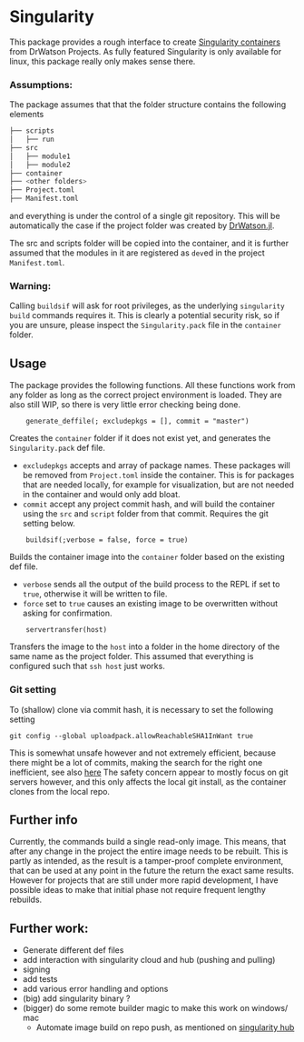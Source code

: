 # Singularity

This package provides a rough interface to create [Singularity containers](https://github.com/sylabs/singularity) from DrWatson Projects. 
As fully featured Singularity is only available for linux, this package really only makes sense there.


### Assumptions: 
The package assumes that that the folder structure contains the following elements
```bash
├── scripts
│   ├── run
├── src
│   ├── module1
│   ├── module2
├── container
├── <other folders>
├── Project.toml
├── Manifest.toml
```
and everything is under the control of a single git repository. This will be automatically the case if the project folder was created by [DrWatson.jl](https://github.com/JuliaDynamics/DrWatson.jl). 

The src and scripts folder will be copied into the container, and it is further assumed that the modules in it are registered as `dev`ed in the project `Manifest.toml`. 

### Warning:
Calling `buildsif` will ask for root privileges, as the underlying `singularity build` commands requires it. This is clearly a potential security risk, so if you are unsure, please inspect the `Singularity.pack` file in the `container` folder. 

## Usage
The package provides the following functions. All these functions work from any folder as long as the correct project environment is loaded. They are also still WIP, so there is very little error checking being done. 

```
    generate_deffile(; excludepkgs = [], commit = "master")
```
Creates the `container` folder if it does not exist yet, and generates the `Singularity.pack` def file. 
- `excludepkgs` accepts and array of package names. These packages will be removed from `Project.toml` inside the container. This is for packages that are needed locally, for example for visualization, but are not needed in the container and would only add bloat. 
- `commit` accept any project commit hash, and will build the container using the `src` and `script` folder from that commit. Requires the git setting below.

```
    buildsif(;verbose = false, force = true)
```
Builds the container image into the `container` folder based on the existing def file. 
- `verbose` sends all the output of the build process to the REPL if set to `true`, otherwise it will be written to file.
- `force` set to `true` causes an existing image to be overwritten without asking for confirmation.

```
    servertransfer(host)
```
Transfers the image to the `host` into a folder in the home directory of the same name as the project folder. This assumed that everything is configured such that `ssh host` just works. 


### Git setting
To (shallow) clone via commit hash, it is necessary to set the following setting
```
git config --global uploadpack.allowReachableSHA1InWant true
```
This is somewhat unsafe however and not extremely efficient, because there might be a lot of commits, making the search for the right one inefficient, see also [here](https://stackoverflow.com/questions/26135216/why-isnt-there-a-git-clone-specific-commit-option) 
The safety concern appear to mostly focus on git servers however, and this only affects the local git install, as the container clones from the local repo. 


## Further info
Currently, the commands build a single read-only image. This means, that after any change in the project the entire image needs to be rebuilt. This is partly as intended, as the result is a tamper-proof complete environment, that can be used at any point in the future the return the exact same results. 
However for projects that are still under more rapid development, I have possible ideas to make that initial phase not require frequent lengthy rebuilds. 


## Further work:
- Generate different def files
- add interaction with singularity cloud and hub (pushing and pulling)
- signing
- add tests
- add various error handling and options
- (big) add singularity binary ?
- (bigger) do some remote builder magic to make this work on windows/ mac
  - Automate image build on repo push, as mentioned on [singularity hub](https://singularityhub.github.io/singularityhub-docs/docs/builds/automated)